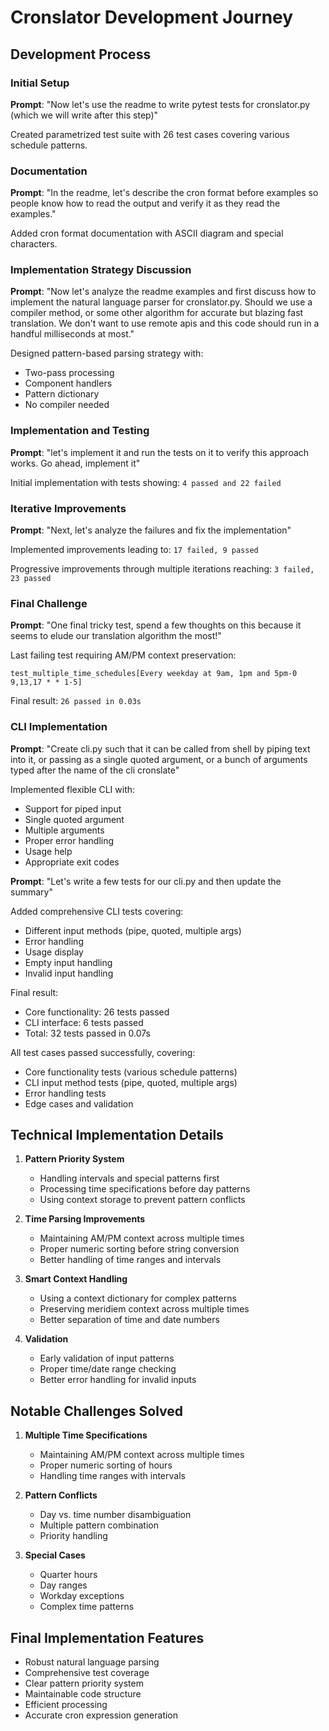 # Cronslator Development Journey

## Development Process

### Initial Setup

**Prompt**: "Now let's use the readme to write pytest tests for cronslator.py (which we will write after this step)"

Created parametrized test suite with 26 test cases covering various schedule patterns.

### Documentation

**Prompt**: "In the readme, let's describe the cron format before examples so people know how to read the output and verify it as they read the examples."

Added cron format documentation with ASCII diagram and special characters.

### Implementation Strategy Discussion

**Prompt**: "Now let's analyze the readme examples and first discuss how to implement the natural language parser for cronslator.py. Should we use a compiler method, or some other algorithm for accurate but blazing fast translation. We don't want to use remote apis and this code should run in a handful milliseconds at most."

Designed pattern-based parsing strategy with:

- Two-pass processing
- Component handlers
- Pattern dictionary
- No compiler needed

### Implementation and Testing

**Prompt**: "let's implement it and run the tests on it to verify this approach works. Go ahead, implement it"

Initial implementation with tests showing: `4 passed and 22 failed`

### Iterative Improvements

**Prompt**: "Next, let's analyze the failures and fix the implementation"

Implemented improvements leading to: `17 failed, 9 passed`

Progressive improvements through multiple iterations reaching: `3 failed, 23 passed`

### Final Challenge

**Prompt**: "One final tricky test, spend a few thoughts on this because it seems to elude our translation algorithm the most!"

Last failing test requiring AM/PM context preservation:

```text
test_multiple_time_schedules[Every weekday at 9am, 1pm and 5pm-0 9,13,17 * * 1-5]
```

Final result: `26 passed in 0.03s`

### CLI Implementation

**Prompt**: "Create cli.py such that it can be called from shell by piping text into it, or passing as a single quoted argument, or a bunch of arguments typed after the name of the cli cronslate"

Implemented flexible CLI with:

- Support for piped input
- Single quoted argument
- Multiple arguments
- Proper error handling
- Usage help
- Appropriate exit codes

**Prompt**: "Let's write a few tests for our cli.py and then update the summary"

Added comprehensive CLI tests covering:

- Different input methods (pipe, quoted, multiple args)
- Error handling
- Usage display
- Empty input handling
- Invalid input handling

Final result:

- Core functionality: 26 tests passed
- CLI interface: 6 tests passed
- Total: 32 tests passed in 0.07s

All test cases passed successfully, covering:

- Core functionality tests (various schedule patterns)
- CLI input method tests (pipe, quoted, multiple args)
- Error handling tests
- Edge cases and validation

## Technical Implementation Details

1. **Pattern Priority System**
   - Handling intervals and special patterns first
   - Processing time specifications before day patterns
   - Using context storage to prevent pattern conflicts

2. **Time Parsing Improvements**
   - Maintaining AM/PM context across multiple times
   - Proper numeric sorting before string conversion
   - Better handling of time ranges and intervals

3. **Smart Context Handling**
   - Using a context dictionary for complex patterns
   - Preserving meridiem context across multiple times
   - Better separation of time and date numbers

4. **Validation**
   - Early validation of input patterns
   - Proper time/date range checking
   - Better error handling for invalid inputs

## Notable Challenges Solved

1. **Multiple Time Specifications**
   - Maintaining AM/PM context across multiple times
   - Proper numeric sorting of hours
   - Handling time ranges with intervals

2. **Pattern Conflicts**
   - Day vs. time number disambiguation
   - Multiple pattern combination
   - Priority handling

3. **Special Cases**
   - Quarter hours
   - Day ranges
   - Workday exceptions
   - Complex time patterns

## Final Implementation Features

- Robust natural language parsing
- Comprehensive test coverage
- Clear pattern priority system
- Maintainable code structure
- Efficient processing
- Accurate cron expression generation
